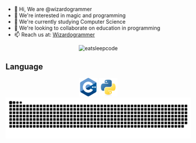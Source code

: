 - 👋 Hi, We are @wizardogrammer
- 👀 We're interested in magic and programming
- 🌱 We're currently studying Computer Science
- 💞️ We're looking to collaborate on education in programming
- 📫 Reach us at: [Wizardogrammer](mailto:codertalisman@gmail.com?subject=[GitHub])

<div align="center">
<img src="https://github.com/raghavk16/raghavk16/blob/master/giphy.webp" alt="eatsleepcode" width="100" height="100" />
</div>

## Language
<div align="center">
<img src="https://raw.githubusercontent.com/devicons/devicon/master/icons/cplusplus/cplusplus-original.svg" alt="cplusplus" width="50" height="50"/>
<img src="https://raw.githubusercontent.com/devicons/devicon/master/icons/python/python-original.svg" alt="cplusplus" width="50" height="50"/>
</div>


<div align="center">
  <img src="https://github.com/Platane/snk/raw/output/github-contribution-grid-snake.svg" />
</div>

<!---
wizardogrammer/wizardogrammer is a ✨ special ✨ repository because its `README.md` (this file) appears on your GitHub profile.
You can click the Preview link to take a look at your changes.
--->
